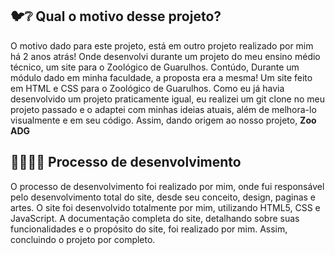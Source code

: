  ## 🐦❔ Qual o motivo desse projeto?

O motivo dado para este projeto, está em outro projeto realizado por mim há 2 anos atrás! Onde desenvolvi durante um projeto do meu ensino médio técnico, um site para o Zoológico de Guarulhos. Contúdo, Durante um módulo dado em minha faculdade, a proposta era a mesma! Um site feito em HTML e CSS para o Zoológico de Guarulhos.
Como eu já havia desenvolvido um projeto praticamente igual, eu realizei um git clone no meu projeto passado e o adaptei com minhas ideias atuais, além de melhora-lo visualmente e em seu código. Assim, dando origem ao nosso projeto, **Zoo ADG**

## 👨🏽‍💻🐢 Processo de desenvolvimento

O processo de desenvolvimento foi realizado por mim, onde fui responsável pelo desenvolvimento total do site, desde seu conceito,  design, paginas e artes.
O site foi desenvolvido totalmente por mim, utilizando HTML5, CSS e  JavaScript.
A documentação completa do site, detalhando sobre suas funcionalidades e o propósito do site, foi realizado por mim. Assim, concluindo o projeto por completo.
